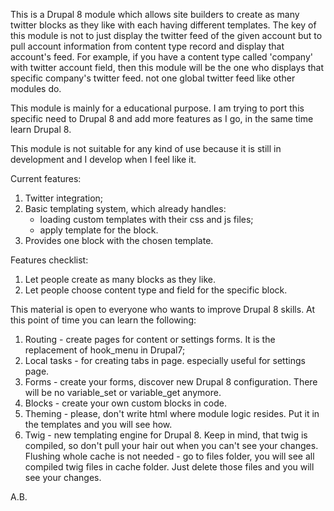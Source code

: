 <p>This is a Drupal 8 module which allows site builders to create as many twitter blocks as they like with each having different templates. The key of this module is not to just display the twitter feed of the given account but to pull account information from content type record and display that account's feed. For example, if you have a content type called 'company' with twitter account field, then this module will be the one who displays that specific company's twitter feed. not one global twitter feed like other modules do.</p>
<p>This module is mainly for a educational purpose. I am trying to port this specific need to Drupal 8 and add more features as I go, in the same time learn Drupal 8.</p>
<p>This module is not suitable for any kind of use because it is still in development and I develop when I feel like it.</p>

<p>Current features:
<ol>
<li>Twitter integration;</li>
<li>Basic templating system, which already handles:
<ul>
<li>loading custom templates with their css and js files;</li>
<li>apply template for the block.</li>
</ul></li>
<li>Provides one block with the chosen template.</li>
</ol></p>

<p>Features checklist:
<ol>
<li>Let people create as many blocks as they like.</li>
<li>Let people choose content type and field for the specific block.</li>
</ol>
</p>

<p>This material is open to everyone who wants to improve Drupal 8 skills. At this point of time you can learn the following:
<ol>
<li>Routing - create pages for content or settings forms. It is the replacement of hook_menu in Drupal7;</li>
<li>Local tasks - for creating tabs in page. especially useful for settings page.</li>
<li>Forms - create your forms, discover new Drupal 8 configuration. There will be no variable_set or variable_get anymore.</li>
<li>Blocks - create your own custom blocks in code.</li>
<li>Theming - please, don't write html where module logic resides. Put it in the templates and you will see how.</li>
<li>Twig - new templating engine for Drupal 8. Keep in mind, that twig is compiled, so don't pull your hair out when you can't see your changes. Flushing whole cache is not needed - go to files folder, you will see all compiled twig files in cache folder. Just delete those files and you will see your changes.</li>
</ol></p>
<p>A.B.</p>
